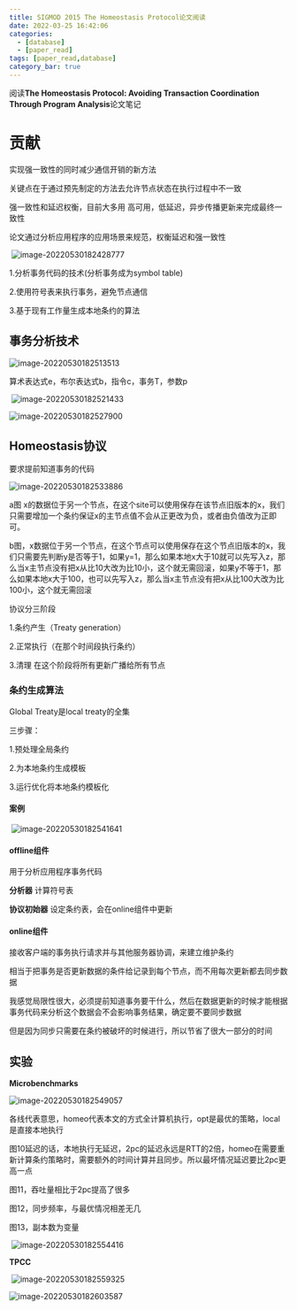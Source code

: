 ```yaml
---
title: SIGMOD 2015 The Homeostasis Protocol论文阅读
date: 2022-03-25 16:42:06
categories: 
  - [database]
  - [paper_read]
tags: [paper_read,database]
category_bar: true
---
```


阅读**The Homeostasis Protocol: Avoiding Transaction Coordination Through Program Analysis**论文笔记

<!-- more -->

# **贡献**

实现强一致性的同时减少通信开销的新方法

关键点在于通过预先制定的方法去允许节点状态在执行过程中不一致

强一致性和延迟权衡，目前大多用 高可用，低延迟，异步传播更新来完成最终一致性

论文通过分析应用程序的应用场景来规范，权衡延迟和强一致性

​    ![image-20220530182428777](homeostasis/image-20220530182428777.png)

1.分析事务代码的技术(分析事务成为symbol table)

2.使用符号表来执行事务，避免节点通信

3.基于现有工作量生成本地条约的算法

## **事务分析技术**

![image-20220530182513513](homeostasis/image-20220530182513513.png)

算术表达式e，布尔表达式b，指令c，事务T，参数p

​    ![image-20220530182521433](homeostasis/image-20220530182521433.png)

   ![image-20220530182527900](homeostasis/image-20220530182527900.png)

## **Homeostasis协议**

要求提前知道事务的代码

![image-20220530182533886](homeostasis/image-20220530182533886.png)

a图 x的数据位于另一个节点，在这个site可以使用保存在该节点旧版本的x，我们只需要增加一个条约保证x的主节点值不会从正更改为负，或者由负值改为正即可。

b图，x数据位于另一个节点，在这个节点可以使用保存在这个节点旧版本的x，我们只需要先判断y是否等于1，如果y=1，那么如果本地x大于10就可以先写入z，那么当x主节点没有把x从比10大改为比10小，这个就无需回滚，如果y不等于1，那么如果本地x大于100，也可以先写入z，那么当x主节点没有把x从比100大改为比100小，这个就无需回滚

协议分三阶段

1.条约产生（Treaty generation）

2.正常执行（在那个时间段执行条约）

3.清理 在这个阶段将所有更新广播给所有节点

### **条约生成算法**

Global Treaty是local treaty的全集

三步骤：

1.预处理全局条约

2.为本地条约生成模板

3.运行优化将本地条约模板化

#### **案例**

​    ![image-20220530182541641](homeostasis/image-20220530182541641.png)

#### **offline组件**

用于分析应用程序事务代码

**分析器** 计算符号表

**协议初始器** 设定条约表，会在online组件中更新

#### **online组件**

接收客户端的事务执行请求并与其他服务器协调，来建立维护条约

相当于把事务是否更新数据的条件给记录到每个节点，而不用每次更新都去同步数据

我感觉局限性很大，必须提前知道事务要干什么，然后在数据更新的时候才能根据事务代码来分析这个数据会不会影响事务结果，确定要不要同步数据

但是因为同步只需要在条约被破坏的时候进行，所以节省了很大一部分的时间

## **实验**

**Microbenchmarks**

![image-20220530182549057](homeostasis/image-20220530182549057.png)

各线代表意思，homeo代表本文的方式全计算机执行，opt是最优的策略，local是直接本地执行

图10延迟的话，本地执行无延迟，2pc的延迟永远是RTT的2倍，homeo在需要重新计算条约策略时，需要额外的时间计算并且同步。所以最坏情况延迟要比2pc更高一点

图11，吞吐量相比于2pc提高了很多

图12，同步频率，与最优情况相差无几

图13，副本数为变量

​    ![image-20220530182554416](homeostasis/image-20220530182554416.png)

**TPCC**

​    ![image-20220530182559325](homeostasis/image-20220530182559325.png)

![image-20220530182603587](homeostasis/image-20220530182603587.png)

